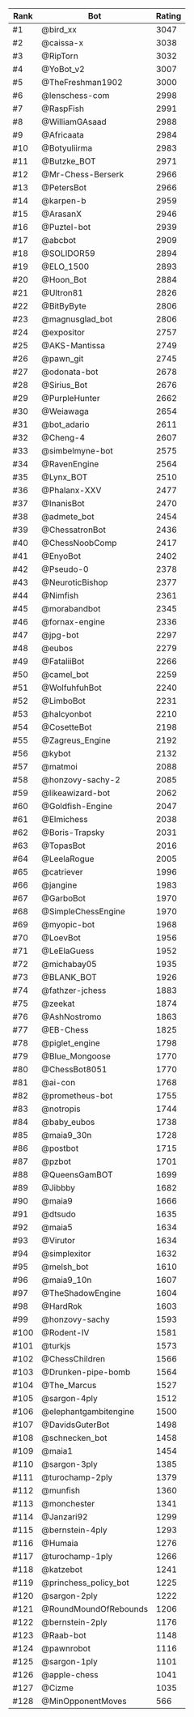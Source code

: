 Rank|Bot|Rating
---|---|---
#1|@bird_xx|3047
#2|@caissa-x|3038
#3|@RipTorn|3032
#4|@YoBot_v2|3007
#5|@TheFreshman1902|3000
#6|@lenschess-com|2998
#7|@RaspFish|2991
#8|@WilliamGAsaad|2988
#9|@Africaata|2984
#10|@Botyuliirma|2983
#11|@Butzke_BOT|2971
#12|@Mr-Chess-Berserk|2966
#13|@PetersBot|2966
#14|@karpen-b|2959
#15|@ArasanX|2946
#16|@Puztel-bot|2939
#17|@abcbot|2909
#18|@SOLIDOR59|2894
#19|@ELO_1500|2893
#20|@Hoon_Bot|2884
#21|@Ultron81|2826
#22|@BitByByte|2806
#23|@magnusglad_bot|2806
#24|@expositor|2757
#25|@AKS-Mantissa|2749
#26|@pawn_git|2745
#27|@odonata-bot|2678
#28|@Sirius_Bot|2676
#29|@PurpleHunter|2662
#30|@Weiawaga|2654
#31|@bot_adario|2611
#32|@Cheng-4|2607
#33|@simbelmyne-bot|2575
#34|@RavenEngine|2564
#35|@Lynx_BOT|2510
#36|@Phalanx-XXV|2477
#37|@InanisBot|2470
#38|@admete_bot|2454
#39|@ChessatronBot|2436
#40|@ChessNoobComp|2417
#41|@EnyoBot|2402
#42|@Pseudo-0|2378
#43|@NeuroticBishop|2377
#44|@Nimfish|2361
#45|@morabandbot|2345
#46|@fornax-engine|2336
#47|@jpg-bot|2297
#48|@eubos|2279
#49|@FataliiBot|2266
#50|@camel_bot|2259
#51|@WolfuhfuhBot|2240
#52|@LimboBot|2231
#53|@halcyonbot|2210
#54|@CosetteBot|2198
#55|@Zagreus_Engine|2192
#56|@kybot|2132
#57|@matmoi|2088
#58|@honzovy-sachy-2|2085
#59|@likeawizard-bot|2062
#60|@Goldfish-Engine|2047
#61|@Elmichess|2038
#62|@Boris-Trapsky|2031
#63|@TopasBot|2016
#64|@LeelaRogue|2005
#65|@catriever|1996
#66|@jangine|1983
#67|@GarboBot|1970
#68|@SimpleChessEngine|1970
#69|@myopic-bot|1968
#70|@LoevBot|1956
#71|@LeElaGuess|1952
#72|@michabay05|1935
#73|@BLANK_BOT|1926
#74|@fathzer-jchess|1883
#75|@zeekat|1874
#76|@AshNostromo|1863
#77|@EB-Chess|1825
#78|@piglet_engine|1798
#79|@Blue_Mongoose|1770
#80|@ChessBot8051|1770
#81|@ai-con|1768
#82|@prometheus-bot|1755
#83|@notropis|1744
#84|@baby_eubos|1738
#85|@maia9_30n|1728
#86|@postbot|1715
#87|@pzbot|1701
#88|@QueensGamBOT|1699
#89|@Jibbby|1682
#90|@maia9|1666
#91|@dtsudo|1635
#92|@maia5|1634
#93|@Virutor|1634
#94|@simplexitor|1632
#95|@melsh_bot|1610
#96|@maia9_10n|1607
#97|@TheShadowEngine|1604
#98|@HardRok|1603
#99|@honzovy-sachy|1593
#100|@Rodent-IV|1581
#101|@turkjs|1573
#102|@ChessChildren|1566
#103|@Drunken-pipe-bomb|1564
#104|@The_Marcus|1527
#105|@sargon-4ply|1512
#106|@elephantgambitengine|1500
#107|@DavidsGuterBot|1498
#108|@schnecken_bot|1458
#109|@maia1|1454
#110|@sargon-3ply|1385
#111|@turochamp-2ply|1379
#112|@munfish|1360
#113|@monchester|1341
#114|@Janzari92|1299
#115|@bernstein-4ply|1293
#116|@Humaia|1276
#117|@turochamp-1ply|1266
#118|@katzebot|1241
#119|@princhess_policy_bot|1225
#120|@sargon-2ply|1222
#121|@RoundMoundOfRebounds|1206
#122|@bernstein-2ply|1176
#123|@Raab-bot|1148
#124|@pawnrobot|1116
#125|@sargon-1ply|1101
#126|@apple-chess|1041
#127|@Cizme|1035
#128|@MinOpponentMoves|566
